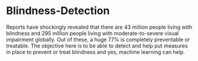 # Blindness-Detection

Reports have shockingly revealed that there are 43 million people living with blindness and 295 million people living with moderate-to-severe visual impairment globally. Out of these, a huge 77% is completely preventable or treatable. The objective here is to be able to detect and help put measures in place to prevent or treat blindness and yes, machine learning can help.
